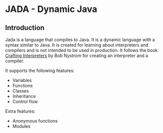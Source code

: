 # JADA - Dynamic Java
## Introduction
Jada is a language that compiles to Java. It is a dynamic language with a syntax similar to Java.
It is created for learning about interpreters and compilers and is not intended to be used in production. 
It follows the book [Crafting Interpreters](http://craftinginterpreters.com/) by Bob Nystrom for creating an interpreter and a compiler.

It supports the following features:
- Variables
- Functions
- Classes
- Inheritance
- Control flow

Extra features:
- Anonymous functions
- Modules
